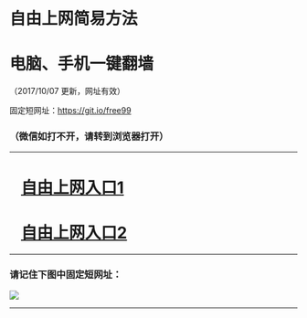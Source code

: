 ﻿# 自由上网简易方法

# 电脑、手机一键翻墙

（2017/10/07 更新，网址有效）

固定短网址：https://git.io/free99

### （微信如打不开，请转到浏览器打开）


***





# &nbsp;&nbsp; <a href="http://ft318793408.fwq-tz-1001.info/fwqtz01.html?t=10070014259 " target="_blank">自由上网入口1</a>
# &nbsp;&nbsp; <a href="http://ft191801197.fwq-tz-1002.info/fwqtz02.html?t=10070014669 " target="_blank">自由上网入口2</a>
***

### 请记住下图中固定短网址：

<img src="https://s3-us-west-2.amazonaws.com/fwq-1001/yjfq-20170905okok.png" /> 


***

